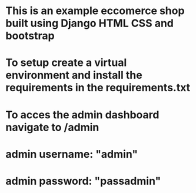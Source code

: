 # This is an example eccomerce shop built using Django HTML CSS and bootstrap

# To setup create a virtual environment and install the requirements in the requirements.txt

# To acces the admin dashboard navigate to /admin
# admin username: "admin"
# admin password: "passadmin"
